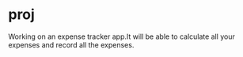 # proj
Working on an expense tracker app.It will be able to calculate all your expenses and record all the expenses.
